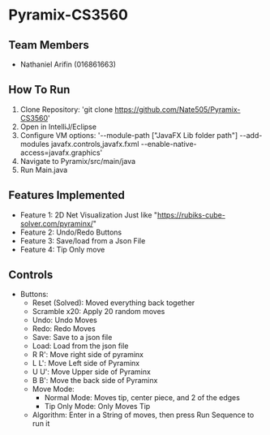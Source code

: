 # Pyramix-CS3560

## Team Members
- Nathaniel Arifin (016861663)

## How To Run
1. Clone Repository: 'git clone https://github.com/Nate505/Pyramix-CS3560'
2. Open in IntelliJ/Eclipse
3. Configure VM options: '--module-path ["JavaFX Lib folder path"] --add-modules javafx.controls,javafx.fxml --enable-native-access=javafx.graphics'
4. Navigate to Pyramix/src/main/java
6. Run Main.java 

## Features Implemented
- Feature 1: 2D Net Visualization Just like "https://rubiks-cube-solver.com/pyraminx/"
- Feature 2: Undo/Redo Buttons
- Feature 3: Save/load from a Json File
- Feature 4: Tip Only move

## Controls
- Buttons:
    - Reset (Solved): Moved everything back together
    - Scramble x20: Apply 20 random moves
    - Undo: Undo Moves
    - Redo: Redo Moves
    - Save: Save to a json file
    - Load: Load from the json file
    - R R': Move right side of pyraminx
    - L L': Move Left side of Pyraminx
    - U U': Move Upper side of Pyraminx
    - B B': Move the back side of Pyraminx
    - Move Mode:
        - Normal Mode: Moves tip, center piece, and 2 of the edges
        - Tip Only Mode: Only Moves Tip
    - Algorithm: Enter in a String of moves, then press Run Sequence to run it

